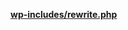 <p><b><a href="https://developer.wordpress.org/reference/files/wp-includes/rewrite.php/">wp-includes/rewrite.php</a></b></p>
